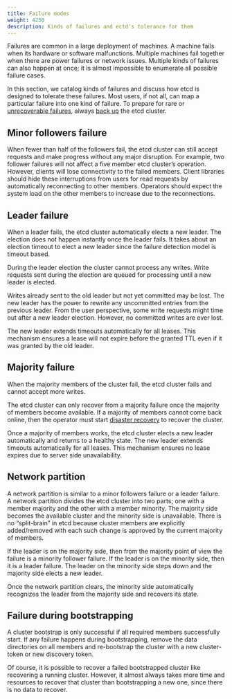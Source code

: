 ```yaml
---
title: Failure modes
weight: 4250
description: Kinds of failures and ectd's tolerance for them
---
```


Failures are common in a large deployment of machines. A machine fails when its hardware or software malfunctions. Multiple machines fail together when there are power failures or network issues. Multiple kinds of failures can also happen at once; it is almost impossible to enumerate all possible failure cases. 

In this section, we catalog kinds of failures and discuss how etcd is designed to tolerate these failures. Most users, if not all, can map a particular failure into one kind of failure. To prepare for rare or [unrecoverable failures][unrecoverable], always [back up][backup] the etcd cluster.

## Minor followers failure

When fewer than half of the followers fail, the etcd cluster can still accept requests and make progress without any major disruption. For example, two follower failures will not affect a five member etcd cluster’s operation. However, clients will lose connectivity to the failed members. Client libraries should hide these interruptions from users for read requests by automatically reconnecting to other members. Operators should expect the system load on the other members to increase due to the reconnections.

## Leader failure

When a leader fails, the etcd cluster automatically elects a new leader. The election does not happen instantly once the leader fails. It takes about an election timeout to elect a new leader since the failure detection model is timeout based. 

During the leader election the cluster cannot process any writes. Write requests sent during the election are queued for processing until a new leader is elected.

Writes already sent to the old leader but not yet committed may be lost. The new leader has the power to rewrite any uncommitted entries from the previous leader. From the user perspective, some write requests might time out after a new leader election. However, no committed writes are ever lost.

The new leader extends timeouts automatically for all leases. This mechanism ensures a lease will not expire before the granted TTL even if it was granted by the old leader. 

## Majority failure

When the majority members of the cluster fail, the etcd cluster fails and cannot accept more writes.

The etcd cluster can only recover from a majority failure once the majority of members become available. If a majority of members cannot come back online, then the operator must start [disaster recovery][unrecoverable] to recover the cluster.

Once a majority of members works, the etcd cluster elects a new leader automatically and returns to a healthy state. The new leader extends timeouts automatically for all leases. This mechanism ensures no lease expires due to server side unavailability.

## Network partition

A network partition is similar to a minor followers failure or a leader failure. A network partition divides the etcd cluster into two parts; one with a member majority and the other with a member minority. The majority side becomes the available cluster and the minority side is unavailable. There is no “split-brain” in etcd because cluster members are explicitly added/removed with each such change is approved by the current majority of members.

If the leader is on the majority side, then from the majority point of view the failure is a minority follower failure. If the leader is on the minority side, then it is a leader failure. The leader on the minority side steps down and the majority side elects a new leader.

Once the network partition clears, the minority side automatically recognizes the leader from the majority side and recovers its state. 

## Failure during bootstrapping

A cluster bootstrap is only successful if all required members successfully start. If any failure happens during bootstrapping, remove the data directories on all members and re-bootstrap the cluster with a new cluster-token or new discovery token.

Of course, it is possible to recover a failed bootstrapped cluster like recovering a running cluster. However, it almost always takes more time and resources to recover that cluster than bootstrapping a new one, since there is no data to recover.

[backup]: maintenance.md#snapshot-backup
[unrecoverable]: recovery.md
